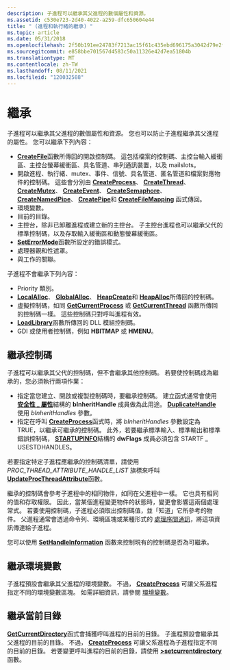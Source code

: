 ```yaml
---
description: 子進程可以繼承其父進程的數個屬性和資源。
ms.assetid: c530e723-2d40-4022-a259-dfc650604e44
title: " (進程和執行緒的繼承) "
ms.topic: article
ms.date: 05/31/2018
ms.openlocfilehash: 2f50b191ee24783f7213ac15f61c435ebd696175a3042d79e2f359ef61097fe0
ms.sourcegitcommit: e858bbe701567d4583c50a11326e42d7ea51804b
ms.translationtype: MT
ms.contentlocale: zh-TW
ms.lasthandoff: 08/11/2021
ms.locfileid: "120032588"
---
```

# <a name="inheritance"></a>繼承

子進程可以繼承其父進程的數個屬性和資源。 您也可以防止子進程繼承其父進程的屬性。 您可以繼承下列內容：

-   [**CreateFile**](/windows/desktop/api/fileapi/nf-fileapi-createfilea)函數所傳回的開啟控制碼。 這包括檔案的控制碼、主控台輸入緩衝區、主控台螢幕緩衝區、具名管道、串列通訊裝置，以及 mailslots。
-   開啟進程、執行緒、mutex、事件、信號、具名管道、匿名管道和檔案對應物件的控制碼。 這些會分別由 [**CreateProcess**](/windows/win32/api/processthreadsapi/nf-processthreadsapi-createprocessa)、 [**CreateThread**](/windows/win32/api/processthreadsapi/nf-processthreadsapi-createthread)、 [**CreateMutex**](/windows/desktop/api/synchapi/nf-synchapi-createmutexa)、 [**CreateEvent**](/windows/desktop/api/synchapi/nf-synchapi-createeventa)、 [**CreateSemaphore**](/windows/desktop/api/winbase/nf-winbase-createsemaphorea)、 [**CreateNamedPipe**](/windows/desktop/api/winbase/nf-winbase-createnamedpipea)、 [**CreatePipe**](/windows/desktop/api/namedpipeapi/nf-namedpipeapi-createpipe)和 [**CreateFileMapping**](/windows/desktop/api/winbase/nf-winbase-createfilemappinga) 函式傳回。
-   環境變數。
-   目前的目錄。
-   主控台，除非已卸離進程或建立新的主控台。 子主控台進程也可以繼承父代的標準控制碼，以及存取輸入緩衝區和動態螢幕緩衝區。
-   [**SetErrorMode**](/windows/desktop/api/errhandlingapi/nf-errhandlingapi-seterrormode)函數所設定的錯誤模式。
-   處理器親和性遮罩。
-   與工作的關聯。

子進程不會繼承下列內容：

-   Priority 類別。
-   [**LocalAlloc**](/windows/desktop/api/winbase/nf-winbase-localalloc)、 [**GlobalAlloc**](/windows/desktop/api/winbase/nf-winbase-globalalloc)、 [**HeapCreate**](/windows/desktop/api/heapapi/nf-heapapi-heapcreate)和 [**HeapAlloc**](/windows/desktop/api/heapapi/nf-heapapi-heapalloc)所傳回的控制碼。
-   虛擬控制碼，如同 [**GetCurrentProcess**](/windows/win32/api/processthreadsapi/nf-processthreadsapi-getcurrentprocess) 或 [**GetCurrentThread**](/windows/win32/api/processthreadsapi/nf-processthreadsapi-getcurrentthread) 函數所傳回的控制碼一樣。 這些控制碼只對呼叫進程有效。
-   [**LoadLibrary**](/windows/desktop/api/libloaderapi/nf-libloaderapi-loadlibrarya)函數所傳回的 DLL 模組控制碼。
-   GDI 或使用者控制碼，例如 **HBITMAP** 或 **HMENU**。

## <a name="inheriting-handles"></a>繼承控制碼

子進程可以繼承其父代的控制碼，但不會繼承其他控制碼。 若要使控制碼成為繼承的，您必須執行兩項作業：

-   指定當您建立、開啟或複製控制碼時，要繼承控制碼。 建立函式通常會使用 [**安全性 \_ 屬性**](/previous-versions/windows/desktop/legacy/aa379560(v=vs.85))結構的 **bInheritHandle** 成員做為此用途。 [**DuplicateHandle**](/windows/desktop/api/handleapi/nf-handleapi-duplicatehandle) 使用 *bInheritHandles* 參數。
-   指定在呼叫 [**CreateProcess**](/windows/win32/api/processthreadsapi/nf-processthreadsapi-createprocessa)函式時，將 *bInheritHandles* 參數設定為 TRUE，以繼承可繼承的控制碼。 此外，若要繼承標準輸入、標準輸出和標準錯誤控制碼， [**STARTUPINFO**](/windows/win32/api/processthreadsapi/ns-processthreadsapi-startupinfoa)結構的 **dwFlags** 成員必須包含 STARTF \_ USESTDHANDLES。

若要指定特定子進程應繼承的控制碼清單，請使用 *PROC_THREAD_ATTRIBUTE_HANDLE_LIST* 旗標來呼叫 [**UpdateProcThreadAttribute**](/windows/win32/api/processthreadsapi/nf-processthreadsapi-updateprocthreadattribute)函數。

繼承的控制碼會參考子進程中的相同物件，如同在父進程中一樣。 它也具有相同的值和存取權限。 因此，當某個進程變更物件的狀態時，變更會影響這兩個處理常式。 若要使用控制碼，子進程必須取出控制碼值，並「知道」它所參考的物件。 父進程通常會透過命令列、環境區塊或某種形式的 [處理序間通訊](/windows/desktop/ipc/interprocess-communications)，將這項資訊傳達給子進程。

您可以使用 [**SetHandleInformation**](/windows/win32/api/handleapi/nf-handleapi-sethandleinformation) 函數來控制現有的控制碼是否為可繼承。

## <a name="inheriting-environment-variables"></a>繼承環境變數

子進程預設會繼承其父進程的環境變數。 不過， [**CreateProcess**](/windows/win32/api/processthreadsapi/nf-processthreadsapi-createprocessa) 可讓父系進程指定不同的環境變數區塊。 如需詳細資訊，請參閱 [環境變數](environment-variables.md)。

## <a name="inheriting-the-current-directory"></a>繼承當前目錄

[**GetCurrentDirectory**](/windows/desktop/api/winbase/nf-winbase-getcurrentdirectory)函式會捕獲呼叫進程的目前的目錄。 子進程預設會繼承其父進程的目前的目錄。 不過， [**CreateProcess**](/windows/win32/api/processthreadsapi/nf-processthreadsapi-createprocessa) 可讓父系進程為子進程指定不同的目前的目錄。 若要變更呼叫進程的目前的目錄，請使用 [**>setcurrentdirectory**](/windows/desktop/api/winbase/nf-winbase-setcurrentdirectory) 函數。
